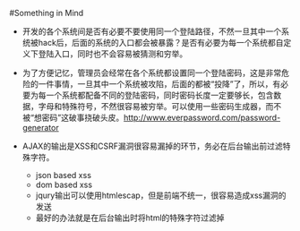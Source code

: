 #Something in Mind

* 开发的各个系统间是否有必要不要使用同一个登陆路径，不然一旦其中一个系统被hack后，后面的系统的入口都会被暴露？是否有必要为每一个系统都自定义下登陆入口，同时也不会容易被猜测和穷举。

* 为了方便记忆，管理员会经常在各个系统都设置同一个登陆密码，这是非常危险的一件事情，一旦其中一个系统被攻陷，后面的都被“投降”了，所以，有必要为每一个系统都配备不同的登陆密码，同时密码长度一定要够长，包含数据，字母和特殊符号，不然很容易被穷举。可以使用一些密码生成器，而不被“想密码”这破事挠破头皮。<a href="http://www.everpassword.com/password-generator" target="_blank">http://www.everpassword.com/password-generator</a>

* AJAX的输出是XSS和CSRF漏洞很容易漏掉的环节，务必在后台输出前过滤特殊字符。
  
   * json based xss
   * dom based xss
   * jqury输出可以使用htmlescap，但是前端不统一，很容易造成xss漏洞的发送
   * 最好的办法就是在后台输出时将html的特殊字符过滤掉
